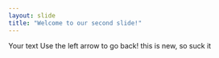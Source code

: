 ```yaml
---
layout: slide
title: "Welcome to our second slide!"
---
```

Your text
Use the left arrow to go back!
this is new, so suck it
